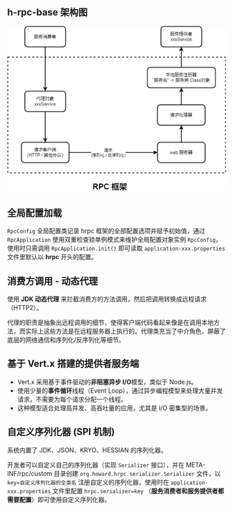 ## h-rpc-base 架构图

![](./docs/images/h-rpc-base.png)

## 全局配置加载

`RpcConfig` 全局配置类记录 hrpc 框架的全部配置选项并赋予初始值，通过 `RpcApplication` 使用双重检查锁单例模式来维护全局配置对象实例 `RpcConfig`，使用时只需调用 `RpcApplication.init()` 即可读取 `application-xxx.properties` 文件里默认以 **hrpc** 开头的配置。

## 消费方调用 - 动态代理

使用 **JDK 动态代理** 来拦截消费方的方法调用，然后把调用转换成远程请求（HTTP2）。

代理的职责是抽象出远程调用的细节，使得客户端代码看起来像是在调用本地方法，而实际上这些方法是在远程服务器上执行的。代理类充当了中介角色，屏蔽了底层的网络通信和序列化/反序列化等细节。

## 基于 Vert.x 搭建的提供者服务端

- Vert.x 采用基于事件驱动的**非阻塞异步 I/O**模型，类似于 Node.js。
- 使用少量的**事件循环**线程（Event Loop），通过异步编程模型来处理大量并发请求，不需要为每个请求分配一个线程。
- 这种模型适合处理高并发、高吞吐量的应用，尤其是 I/O 密集型的场景。

## 自定义序列化器 (SPI 机制)

系统内置了 JDK、JSON、KRYO、HESSIAN 的序列化器。

开发者可以自定义自己的序列化器（实现 `Serializer` 接口），并在 META-INF/rpc/custom 目录创建 `org.howard.hrpc.serializer.Serializer` 文件，以 `key=自定义序列化器的全类名` 注册自定义的序列化器，使用时在 `application-xxx.properties` 文件里配置 `hrpc.serializer=key` （**服务消费者和服务提供者都需要配置**）即可使用自定义序列化器。
